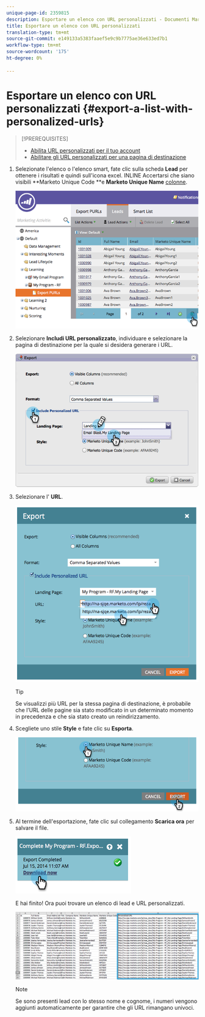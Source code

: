 ```yaml
---
unique-page-id: 2359815
description: Esportare un elenco con URL personalizzati - Documenti Marketo - Documentazione prodotto
title: Esportare un elenco con URL personalizzati
translation-type: tm+mt
source-git-commit: e149133a5383faaef5e9c9b7775ae36e633ed7b1
workflow-type: tm+mt
source-wordcount: '175'
ht-degree: 0%

---
```



# Esportare un elenco con URL personalizzati {#export-a-list-with-personalized-urls}

>[!PREREQUISITES]
>
>* [Abilita URL personalizzati per il tuo account](enable-personalized-urls-for-your-account.md)
>* [Abilitare gli URL personalizzati per una pagina di destinazione](enable-personalized-urls-for-a-landing-page.md)

>



1. Selezionate l&#39;elenco o l&#39;elenco smart, fate clic sulla scheda **Lead** per ottenere i risultati e quindi sull&#39;icona excel. INLINE Accertarsi che siano visibili **Marketo Unique Code **e **Marketo Unique Name** [colonne](../../../../product-docs/core-marketo-concepts/smart-lists-and-static-lists/using-smart-lists/create-and-change-views-for-lists-and-smart-list.md).

   ![](assets/image2014-9-25-11-3a10-3a43.png)

1. Selezionare **Includi URL personalizzato**, individuare e selezionare la pagina di destinazione per la quale si desidera generare i URL.

   ![](assets/image2014-9-18-13-3a36-3a42.png)

1. Selezionare l&#39; **URL**.

   ![](assets/image2014-9-18-13-3a36-3a53.png)

   >[!TIP]
   >
   >Se visualizzi più URL per la stessa pagina di destinazione, è probabile che l’URL delle pagine sia stato modificato in un determinato momento in precedenza e che sia stato creato un reindirizzamento.

1. Scegliete uno stile **Style** e fate clic su **Esporta**.

   ![](assets/image2014-9-18-13-3a37-3a6.png)

1. Al termine dell&#39;esportazione, fate clic sul collegamento **Scarica ora** per salvare il file.

   ![](assets/image2014-9-18-13-3a37-3a27.png)

   E hai finito! Ora puoi trovare un elenco di lead e URL personalizzati.

   ![](assets/image2014-9-18-13-3a37-3a36.png)

   >[!NOTE]
   >
   >Se sono presenti lead con lo stesso nome e cognome, i numeri vengono aggiunti automaticamente per garantire che gli URL rimangano univoci.

